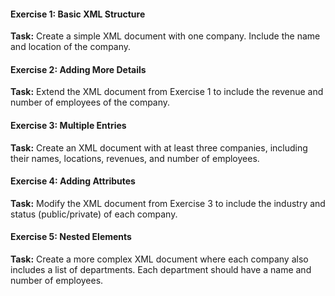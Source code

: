 #### Exercise 1: Basic XML Structure

**Task:** Create a simple XML document with one company. Include the name and location of the company.

#### Exercise 2: Adding More Details

**Task:** Extend the XML document from Exercise 1 to include the revenue and number of employees of the company.

#### Exercise 3: Multiple Entries

**Task:** Create an XML document with at least three companies, including their names, locations, revenues, and number of employees.

#### Exercise 4: Adding Attributes

**Task:** Modify the XML document from Exercise 3 to include the industry and status (public/private) of each company.

#### Exercise 5: Nested Elements

**Task:** Create a more complex XML document where each company also includes a list of departments. Each department should have a name and number of employees.